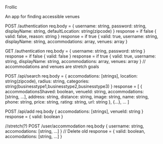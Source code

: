 Frollic

An app for finding accessible venues

POST /authentication
  req.body = { username: string, password: string, displayName: string, defaultLocation: string(zipcode) }
  response = if false { valid: false, reason: string }
  response = if true { valid: true, username: string, displayName: string, accommodations: array, venues: array }

GET /authentication
  req.body = { username: string, password: string }
  response = if false { valid: false }
  response = if true { valid: true, username: string, displayName: string, accommodations: array, venues: array } // accommodations and venues are stretch goals

POST /api/search
  req.body = { accomodations: [strings], location: string(zipcode), radius: string, categories: string(businesstype1,businesstype2,businesstype3) }
  response = [ { accommodationsShaved: boolean, venueId: string, accommodations: [string, ...], address: string, distance: string, image: string, name: string, phone: string, price: string, rating: string, url: string }, {...}, ... ]

POST /api/add
  req.body { accomodations: [strings], venueId: string }
  response = { valid: boolean }

//stretch(?)
POST /user/accommodation
  req.body { username: string, accomodations: [string, ...] } // Delete old
  response = { valid: boolean, accomodations: [string, ...] }



  